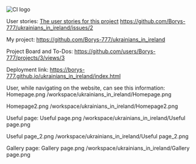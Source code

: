 ![CI logo](https://codeinstitute.s3.amazonaws.com/fullstack/ci_logo_small.png)


User stories: 
[The user stories for this project](https://github.com/users/Borys-777/projects/3) 
https://github.com/Borys-777/ukrainians_in_ireland/issues/2 

My project: https://github.com/Borys-777/ukrainians_in_ireland 

Project Board and To-Dos: https://github.com/users/Borys-777/projects/3/views/3 

Deployment link: https://borys-777.github.io/ukrainians_in_ireland/index.html 


User, while navigating on the website, can see this information: 
Homepage.png
/workspace/ukrainians_in_ireland/Homepage.png

Homepage2.png 
/workspace/ukrainians_in_ireland/Homepage2.png

Useful page: 
Useful page.png
/workspace/ukrainians_in_ireland/Useful page.png

Useful page_2.png
/workspace/ukrainians_in_ireland/Useful page_2.png

Gallery page:
Gallery page.png
/workspace/ukrainians_in_ireland/Gallery page.png 

 


